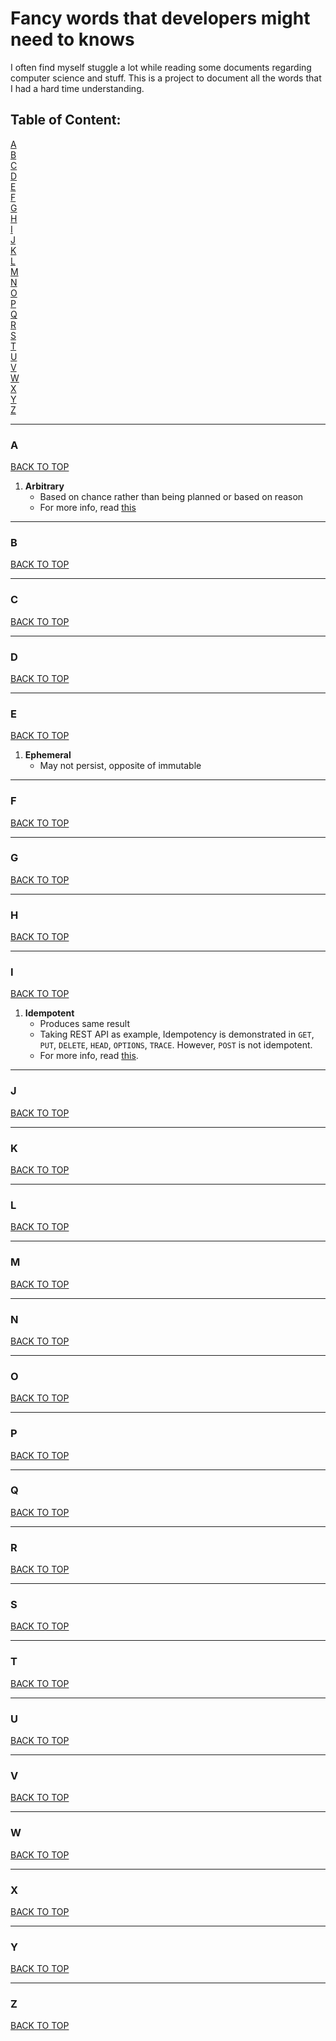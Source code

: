 # Fancy words that developers might need to knows

I often find myself stuggle a lot while reading some documents regarding computer science and stuff. This is a project to document all the words that I had a hard time understanding.

## Table of Content:

[A](#A)  
[B](#B)  
[C](#C)  
[D](#D)  
[E](#E)  
[F](#F)  
[G](#G)  
[H](#H)  
[I](#I)  
[J](#J)  
[K](#K)  
[L](#L)  
[M](#M)  
[N](#N)  
[O](#O)  
[P](#P)  
[Q](#Q)  
[R](#R)  
[S](#S)  
[T](#T)  
[U](#U)  
[V](#V)  
[W](#W)  
[X](#X)  
[Y](#Y)  
[Z](#Z)

---

### A

[BACK TO TOP](#TABLE-OF-CONTENT:)

1. **Arbitrary**
   - Based on chance rather than being planned or based on reason
   - For more info, read [this](https://dictionary.cambridge.org/dictionary/english/arbitrary)

---

### B

[BACK TO TOP](#TABLE-OF-CONTENT:)

---

### C

[BACK TO TOP](#TABLE-OF-CONTENT:)

---

### D

[BACK TO TOP](#TABLE-OF-CONTENT:)

---

### E

[BACK TO TOP](#TABLE-OF-CONTENT:)

1. **Ephemeral**
   - May not persist, opposite of immutable

---

### F

[BACK TO TOP](#TABLE-OF-CONTENT:)

---

### G

[BACK TO TOP](#TABLE-OF-CONTENT:)

---

### H

[BACK TO TOP](#TABLE-OF-CONTENT:)

---

### I

[BACK TO TOP](#TABLE-OF-CONTENT:)

1. **Idempotent**
   - Produces same result
   - Taking REST API as example, Idempotency is demonstrated in `GET`, `PUT`, `DELETE`, `HEAD`, `OPTIONS`, `TRACE`. However, `POST` is not idempotent.
   - For more info, read [this](https://restfulapi.net/idempotent-rest-apis/#:~:text=In%20the%20context%20of%20REST,REST%20API%20is%20called%20idempotent.&text=An%20idempotent%20HTTP%20method%20is,many%20times%20without%20different%20outcomes.).

---

### J

[BACK TO TOP](#TABLE-OF-CONTENT:)

---

### K

[BACK TO TOP](#TABLE-OF-CONTENT:)

---

### L

[BACK TO TOP](#TABLE-OF-CONTENT:)

---

### M

[BACK TO TOP](#TABLE-OF-CONTENT:)

---

### N

[BACK TO TOP](#TABLE-OF-CONTENT:)

---

### O

[BACK TO TOP](#TABLE-OF-CONTENT:)

---

### P

[BACK TO TOP](#TABLE-OF-CONTENT:)

---

### Q

[BACK TO TOP](#TABLE-OF-CONTENT:)

---

### R

[BACK TO TOP](#TABLE-OF-CONTENT:)

---

### S

[BACK TO TOP](#TABLE-OF-CONTENT:)

---

### T

[BACK TO TOP](#TABLE-OF-CONTENT:)

---

### U

[BACK TO TOP](#TABLE-OF-CONTENT:)

---

### V

[BACK TO TOP](#TABLE-OF-CONTENT:)

---

### W

[BACK TO TOP](#TABLE-OF-CONTENT:)

---

### X

[BACK TO TOP](#TABLE-OF-CONTENT:)

---

### Y

[BACK TO TOP](#TABLE-OF-CONTENT:)

---

### Z

[BACK TO TOP](#TABLE-OF-CONTENT:)
